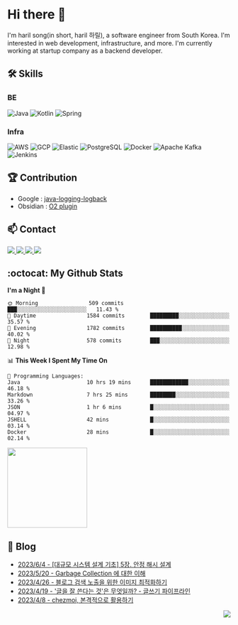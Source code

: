

# Hi there 👋

I'm haril song(in short, haril 하릴), a software engineer from South Korea. I'm interested in web development, infrastructure, and more.
 I'm currently working at startup company as a backend developer.

## 🛠 Skills

### BE

![Java](https://img.shields.io/badge/Java-007396?style=flat-square&logo=java&logoColor=white)
![Kotlin](https://img.shields.io/badge/Kotlin-7F52FF?style=flat-square&logo=kotlin&logoColor=white)
![Spring](https://img.shields.io/badge/Spring-6DB33F?style=flat-square&logo=spring&logoColor=white)

### Infra

![AWS](https://img.shields.io/badge/AWS-%23FF9900.svg?style=flat-square&logo=amazon-aws&logoColor=white)
![GCP](https://img.shields.io/badge/Google%20Cloud-%234285F4.svg?style=flat-square&logo=google-cloud&logoColor=white)
![Elastic](https://img.shields.io/badge/Elastic-005571?style=flat-square&logo=elastic&logoColor=white)
![PostgreSQL](https://img.shields.io/badge/PostgreSQL-336791?style=flat-square&logo=postgresql&logoColor=white)
![Docker](https://img.shields.io/badge/Docker-2496ED?style=flat-square&logo=docker&logoColor=white)
![Apache Kafka](https://img.shields.io/badge/Apache%20Kafka-000?style=flat-square&logo=apachekafka)
![Jenkins](https://img.shields.io/badge/Jenkins-%232C5263.svg?style=flat-square&logo=jenkins&logoColor=white)

## 🏆 Contribution

- Google : [java-logging-logback](https://github.com/googleapis/java-logging-logback/pull/969)
- Obsidian : [O2 plugin](https://github.com/songkg7/o2)

## 📫 Contact

<a href="mailto:songkg7@gmail.com" target="_blank">
    <img src="https://img.shields.io/badge/Gmail-EA4335?style=flat-square&logo=gmail&logoColor=white"/>
</a>
<a href="https://www.notion.so/0377dd16e02d48cd82fa76394507382c" target="_blank">
    <img src="https://img.shields.io/badge/Notion-000000?style=flat-square&logo=notion&logoColor=white"/>
</a>
<a href="https://www.linkedin.com/in/경근-송-b63216210/" target="_blank">
    <img src="https://img.shields.io/badge/LinkedIn-0077B5?style=flat-square&logo=linkedin&logoColor=white"/>
</a>
<a href="https://songkg7.github.io" target="_blank">
    <img src="https://img.shields.io/badge/Tech&nbsp;blog-0A2647?style=flat-square&logo=github&logoColor=white"/>
</a>

## :octocat: My Github Stats

<!--START_SECTION:waka-->
**I'm a Night 🦉** 

```text
🌞 Morning                509 commits         ███░░░░░░░░░░░░░░░░░░░░░░   11.43 % 
🌆 Daytime                1584 commits        █████████░░░░░░░░░░░░░░░░   35.57 % 
🌃 Evening                1782 commits        ██████████░░░░░░░░░░░░░░░   40.02 % 
🌙 Night                  578 commits         ███░░░░░░░░░░░░░░░░░░░░░░   12.98 % 
```


📊 **This Week I Spent My Time On** 

```text
💬 Programming Languages: 
Java                     10 hrs 19 mins      ████████████░░░░░░░░░░░░░   46.18 % 
Markdown                 7 hrs 25 mins       ████████░░░░░░░░░░░░░░░░░   33.26 % 
JSON                     1 hr 6 mins         █░░░░░░░░░░░░░░░░░░░░░░░░   04.97 % 
JSHELL                   42 mins             █░░░░░░░░░░░░░░░░░░░░░░░░   03.14 % 
Docker                   28 mins             █░░░░░░░░░░░░░░░░░░░░░░░░   02.14 % 
```


<!--END_SECTION:waka-->

<p>
  <img height="180em" src="https://github-readme-stats-liart-gamma.vercel.app/api?username=songkg7&show_icons=true&include_all_commits=true&bg_color=30,e96443,904e95&title_color=fff&text_color=fff">
</p>

## 📄 Blog <br>
- [2023/6/4 - [대규모 시스템 설계 기초] 5장. 안정 해시 설계](https://songkg7.github.io/posts/Consistent-Hashing/) <br>
- [2023/5/20 - Garbage Collection 에 대한 이해](https://songkg7.github.io/posts/Garbage-Collection/) <br>
- [2023/4/26 - 블로그 검색 노출을 위한 이미지 최적화하기](https://songkg7.github.io/posts/Image-optimazation-for-SEO/) <br>
- [2023/4/19 - '글을 잘 쓴다는 것'은 무엇일까? - 글쓰기 파이프라인](https://songkg7.github.io/posts/blog-posting-pipeline/) <br>
- [2023/4/8 - chezmoi, 본격적으로 활용하기](https://songkg7.github.io/posts/chezmoi-basic-settings/) <br>

<!-- 조회수 -->
<p align="right">
  <a href="https://hits.seeyoufarm.com"><img src="https://hits.seeyoufarm.com/api/count/incr/badge.svg?url=https%3A%2F%2Fgithub.com%2Fsongkg7&count_bg=%238D7BF5&title_bg=%23252323&icon=github.svg&icon_color=%23FFFDFD&title=hits&edge_flat=false"/></a>
</p>
